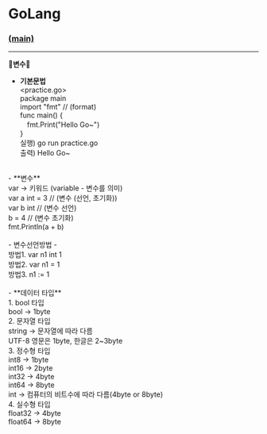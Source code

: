 # GoLang
### [(main)](/readme.md) 
* * *
:large_blue_diamond:**변수**:large_blue_diamond:<br>
- **기본문법**<br>
<practice.go><br>
package main<br>
import "fmt" // (format)<br>
func main() {<br>
　fmt.Print("Hello Go~")<br>
}<br>
실행) go run practice.go<br>
출력) Hello Go~<br>
<br>
- **변수**<br>
var -> 키워드 (variable - 변수를 의미)<br>
var a int = 3 // (변수 (선언, 초기화))<br>
var b int // (변수 선언)<br>
b = 4 // (변수 초기화)<br>
fmt.Println(a + b)<br>
<br>
- 변수선언방법 -<br>
방법1. var n1 int 1<br>
방법2. var n1 = 1<br>
방법3. n1 := 1<br>
<br>
- **데이터 타입**<br>
1. bool 타입<br>
bool -> 1byte<br>
2. 문자열 타입<br>
string -> 문자열에 따라 다름<br>
UTF-8 영문은 1byte, 한글은 2~3byte<br>
3. 정수형 타입<br>
int8 -> 1byte<br>
int16 -> 2byte<br>
int32 -> 4byte<br>
int64 -> 8byte<br>
int -> 컴퓨터의 비트수에 따라 다름(4byte or 8byte)<br>
4. 실수형 타입<br>
float32 -> 4byte<br>
float64 -> 8byte<br>